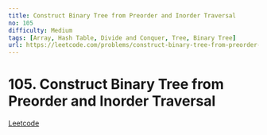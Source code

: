 ```yaml
---
title: Construct Binary Tree from Preorder and Inorder Traversal
no: 105
difficulty: Medium
tags: [Array, Hash Table, Divide and Conquer, Tree, Binary Tree]
url: https://leetcode.com/problems/construct-binary-tree-from-preorder-and-inorder-traversal/
---
```


# 105. Construct Binary Tree from Preorder and Inorder Traversal

[Leetcode](https://leetcode.com/problems/construct-binary-tree-from-preorder-and-inorder-traversal/)

